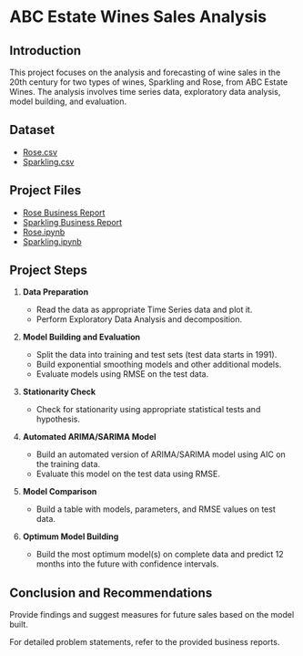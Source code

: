 # ABC Estate Wines Sales Analysis

## Introduction

This project focuses on the analysis and forecasting of wine sales in the 20th century for two types of wines, Sparkling and Rose, from ABC Estate Wines. The analysis involves time series data, exploratory data analysis, model building, and evaluation.

## Dataset

- [Rose.csv](Rose%20(1).csv)
- [Sparkling.csv](Sparkling%20(1).csv)

## Project Files

- [Rose Business Report](ROSE+wine+_Business+report.docx)
- [Sparkling Business Report](Sprakling+Wine+_+Business+report.docx)
- [Rose.ipynb](Rose.ipynb)
- [Sparkling.ipynb](Sparkling.ipynb)

## Project Steps

1. **Data Preparation**
   - Read the data as appropriate Time Series data and plot it.
   - Perform Exploratory Data Analysis and decomposition.

2. **Model Building and Evaluation**
   - Split the data into training and test sets (test data starts in 1991).
   - Build exponential smoothing models and other additional models.
   - Evaluate models using RMSE on the test data.

3. **Stationarity Check**
   - Check for stationarity using appropriate statistical tests and hypothesis.

4. **Automated ARIMA/SARIMA Model**
   - Build an automated version of ARIMA/SARIMA model using AIC on the training data.
   - Evaluate this model on the test data using RMSE.

5. **Model Comparison**
   - Build a table with models, parameters, and RMSE values on test data.

6. **Optimum Model Building**
   - Build the most optimum model(s) on complete data and predict 12 months into the future with confidence intervals.

## Conclusion and Recommendations

Provide findings and suggest measures for future sales based on the model built.

For detailed problem statements, refer to the provided business reports.

